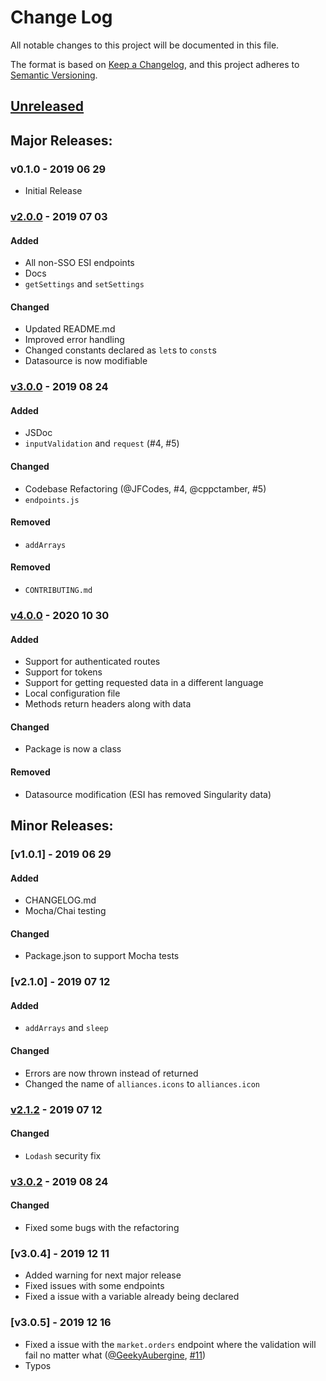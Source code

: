 # Change Log
All notable changes to this project will be documented in this file.

The format is based on [Keep a Changelog](https://keepachangelog.com/en/1.0.0/),
and this project adheres to [Semantic Versioning](https://semver.org/spec/v2.0.0.html).

## [Unreleased]
<!-- #### Added -->
<!-- #### Changed -->
<!-- #### Removed -->

## Major Releases:
### v0.1.0 - 2019 06 29
- Initial Release

### [v2.0.0] - 2019 07 03
#### Added
- All non-SSO ESI endpoints
- Docs
- `getSettings` and `setSettings`
#### Changed
- Updated README.md
- Improved error handling
- Changed constants declared as `let`s to `const`s
- Datasource is now modifiable

### [v3.0.0] - 2019 08 24
#### Added
- JSDoc
- `inputValidation` and `request` (#4, #5)
#### Changed
- Codebase Refactoring (@JFCodes, #4, @cppctamber, #5)
- `endpoints.js`
#### Removed
- `addArrays`

#### Removed
- `CONTRIBUTING.md`

### [v4.0.0] - 2020 10 30
#### Added
- Support for authenticated routes
- Support for tokens
- Support for getting requested data in a different language
- Local configuration file
- Methods return headers along with data
#### Changed
- Package is now a class
#### Removed
- Datasource modification (ESI has removed Singularity data)

## Minor Releases:
### [v1.0.1] - 2019 06 29
#### Added
- CHANGELOG.md
- Mocha/Chai testing
#### Changed
- Package.json to support Mocha tests

### [v2.1.0] - 2019 07 12
#### Added
- `addArrays` and `sleep`
#### Changed
- Errors are now thrown instead of returned
- Changed the name of `alliances.icons` to `alliances.icon`

### [v2.1.2] - 2019 07 12
#### Changed
- `Lodash` security fix

### [v3.0.2] - 2019 08 24
#### Changed
- Fixed some bugs with the refactoring

### [v3.0.4] - 2019 12 11
- Added warning for next major release
- Fixed issues with some endpoints
- Fixed a issue with a variable already being declared

### [v3.0.5] - 2019 12 16
- Fixed a issue with the `market.orders` endpoint where the validation will fail no matter what ([@GeekyAubergine](https://github.com/GeekyAubergine), [#11](https://github.com/GingkathFox/esiJS/pull/11))
- Typos

<!-- LINKS -->
<!-- RELEASES -->
[Unreleased]: https://github.com/GingkathFox/esiJS/compare/v0.1.1...dev
[v0.1.1]: https://github.com/GingkathFox/esiJS/compare/v0.1.0...v0.1.1
[v2.0.0]: https://github.com/GingkathFox/esiJS/compare/v0.1.1...v2.0.0
[v2.1.2]: https://github.com/GingkathFox/esiJS/compare/v2.0.0...v2.1.2
[v3.0.0]: https://github.com/GingkathFox/esiJS/compare/v2.1.2...v3.0.0
[v3.0.2]: https://github.com/GingkathFox/esiJS/compare/v3.0.0...v3.0.2
[v4.0.0]: https://github.com/GingkathFox/esiJS/compare/v3.0.2...v4.0.0
<!-- ISSUES -->